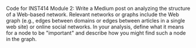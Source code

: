 Code for INST414 Module 2:
Write a Medium post on analyzing the structure of a Web-based network. Relevant networks or graphs include the Web graph (e.g., edges between domains or edges between articles in a single web site) or online social networks. 
In your analysis, define what it means for a node to be "important" and describe how you might find such a node in the graph.
